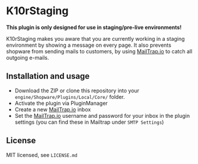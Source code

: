 # K10rStaging

__This plugin is only designed for use in staging/pre-live environments!__

K10rStaging makes you aware that you are currently working in a staging environment by showing a message on every page.
It also prevents shopware from sending mails to customers, by using [MailTrap.io](https://mailtrap.io/) to catch all outgoing e-mails.

## Installation and usage
* Download the ZIP or clone this repository into your `engine/Shopware/Plugins/Local/Core/` folder.
* Activate the plugin via PluginManager
* Create a new [MailTrap.io](https://mailtrap.io/) inbox
* Set the [MailTrap.io](https://mailtrap.io/) username and password for your inbox in the plugin settings (you can find these in Mailtrap under `SMTP Settings`)

## License
MIT licensed, see `LICENSE.md`
